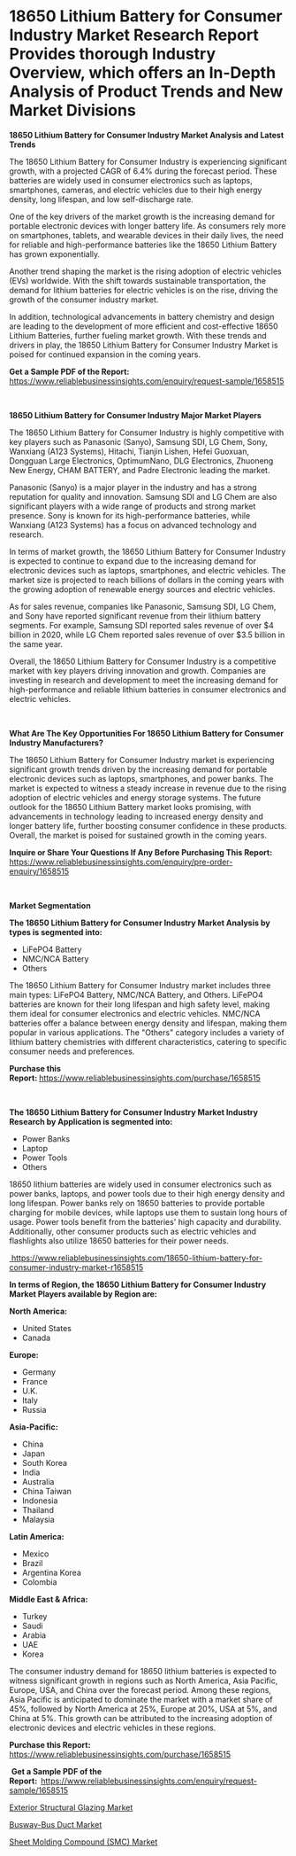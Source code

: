 <p><h1>18650 Lithium Battery for Consumer Industry Market Research Report Provides thorough Industry Overview, which offers an In-Depth Analysis of Product Trends and New Market Divisions</h1></p><p><strong>18650 Lithium Battery for Consumer Industry Market Analysis and Latest Trends</strong></p>
<p><p>The 18650 Lithium Battery for Consumer Industry is experiencing significant growth, with a projected CAGR of 6.4% during the forecast period. These batteries are widely used in consumer electronics such as laptops, smartphones, cameras, and electric vehicles due to their high energy density, long lifespan, and low self-discharge rate.</p><p>One of the key drivers of the market growth is the increasing demand for portable electronic devices with longer battery life. As consumers rely more on smartphones, tablets, and wearable devices in their daily lives, the need for reliable and high-performance batteries like the 18650 Lithium Battery has grown exponentially.</p><p>Another trend shaping the market is the rising adoption of electric vehicles (EVs) worldwide. With the shift towards sustainable transportation, the demand for lithium batteries for electric vehicles is on the rise, driving the growth of the consumer industry market.</p><p>In addition, technological advancements in battery chemistry and design are leading to the development of more efficient and cost-effective 18650 Lithium Batteries, further fueling market growth. With these trends and drivers in play, the 18650 Lithium Battery for Consumer Industry Market is poised for continued expansion in the coming years.</p></p>
<p><strong>Get a Sample PDF of the Report:&nbsp;</strong> <a href="https://www.reliablebusinessinsights.com/enquiry/request-sample/1658515">https://www.reliablebusinessinsights.com/enquiry/request-sample/1658515</a></p>
<p>&nbsp;</p>
<p><strong>18650 Lithium Battery for Consumer Industry Major Market Players</strong></p>
<p><p>The 18650 Lithium Battery for Consumer Industry is highly competitive with key players such as Panasonic (Sanyo), Samsung SDI, LG Chem, Sony, Wanxiang (A123 Systems), Hitachi, Tianjin Lishen, Hefei Guoxuan, Dongguan Large Electronics, OptimumNano, DLG Electronics, Zhuoneng New Energy, CHAM BATTERY, and Padre Electronic leading the market.</p><p>Panasonic (Sanyo) is a major player in the industry and has a strong reputation for quality and innovation. Samsung SDI and LG Chem are also significant players with a wide range of products and strong market presence. Sony is known for its high-performance batteries, while Wanxiang (A123 Systems) has a focus on advanced technology and research.</p><p>In terms of market growth, the 18650 Lithium Battery for Consumer Industry is expected to continue to expand due to the increasing demand for electronic devices such as laptops, smartphones, and electric vehicles. The market size is projected to reach billions of dollars in the coming years with the growing adoption of renewable energy sources and electric vehicles.</p><p>As for sales revenue, companies like Panasonic, Samsung SDI, LG Chem, and Sony have reported significant revenue from their lithium battery segments. For example, Samsung SDI reported sales revenue of over $4 billion in 2020, while LG Chem reported sales revenue of over $3.5 billion in the same year.</p><p>Overall, the 18650 Lithium Battery for Consumer Industry is a competitive market with key players driving innovation and growth. Companies are investing in research and development to meet the increasing demand for high-performance and reliable lithium batteries in consumer electronics and electric vehicles.</p></p>
<p>&nbsp;</p>
<p><strong>What Are The Key Opportunities For 18650 Lithium Battery for Consumer Industry Manufacturers?</strong></p>
<p><p>The 18650 Lithium Battery for Consumer Industry market is experiencing significant growth trends driven by the increasing demand for portable electronic devices such as laptops, smartphones, and power banks. The market is expected to witness a steady increase in revenue due to the rising adoption of electric vehicles and energy storage systems. The future outlook for the 18650 Lithium Battery market looks promising, with advancements in technology leading to increased energy density and longer battery life, further boosting consumer confidence in these products. Overall, the market is poised for sustained growth in the coming years.</p></p>
<p><strong>Inquire or Share Your Questions If Any Before Purchasing This Report:</strong> <a href="https://www.reliablebusinessinsights.com/enquiry/pre-order-enquiry/1658515">https://www.reliablebusinessinsights.com/enquiry/pre-order-enquiry/1658515</a></p>
<p>&nbsp;</p>
<p><strong>Market Segmentation</strong></p>
<p><strong>The 18650 Lithium Battery for Consumer Industry Market Analysis by types is segmented into:</strong></p>
<p><ul><li>LiFePO4 Battery</li><li>NMC/NCA Battery</li><li>Others</li></ul></p>
<p><p>The 18650 Lithium Battery for Consumer Industry market includes three main types: LiFePO4 Battery, NMC/NCA Battery, and Others. LiFePO4 batteries are known for their long lifespan and high safety level, making them ideal for consumer electronics and electric vehicles. NMC/NCA batteries offer a balance between energy density and lifespan, making them popular in various applications. The "Others" category includes a variety of lithium battery chemistries with different characteristics, catering to specific consumer needs and preferences.</p></p>
<p><strong>Purchase this Report:&nbsp;</strong><a href="https://www.reliablebusinessinsights.com/purchase/1658515">https://www.reliablebusinessinsights.com/purchase/1658515</a></p>
<p>&nbsp;</p>
<p><strong>The 18650 Lithium Battery for Consumer Industry Market Industry Research by Application is segmented into:</strong></p>
<p><ul><li>Power Banks</li><li>Laptop</li><li>Power Tools</li><li>Others</li></ul></p>
<p><p>18650 lithium batteries are widely used in consumer electronics such as power banks, laptops, and power tools due to their high energy density and long lifespan. Power banks rely on 18650 batteries to provide portable charging for mobile devices, while laptops use them to sustain long hours of usage. Power tools benefit from the batteries' high capacity and durability. Additionally, other consumer products such as electric vehicles and flashlights also utilize 18650 batteries for their power needs.</p></p>
<p><a href="https://www.reliablebusinessinsights.com/18650-lithium-battery-for-consumer-industry-market-r1658515">&nbsp;https://www.reliablebusinessinsights.com/18650-lithium-battery-for-consumer-industry-market-r1658515</a></p>
<p><strong>In terms of Region, the 18650 Lithium Battery for Consumer Industry Market Players available by Region are:</strong></p>
<p>
    <p> <strong> North America: </strong>
        <ul>
            <li>United States</li>
            <li>Canada</li>
        </ul>
        </p> 
    <p> <strong> Europe: </strong>
        <ul>
            <li>Germany</li>
            <li>France</li>
            <li>U.K.</li>
            <li>Italy</li>
            <li>Russia</li>
        </ul>
        </p> 
    <p> <strong> Asia-Pacific: </strong>
        <ul>
            <li>China</li>
            <li>Japan</li>
            <li>South Korea</li>
            <li>India</li>
            <li>Australia</li>
            <li>China Taiwan</li>
            <li>Indonesia</li>
            <li>Thailand</li>
            <li>Malaysia</li>
        </ul>
        </p> 
    <p> <strong> Latin America: </strong>
        <ul>
            <li>Mexico</li>
            <li>Brazil</li>
            <li>Argentina Korea</li>
            <li>Colombia</li>
        </ul>
        </p> 
    <p> <strong> Middle East & Africa: </strong>
        <ul>
            <li>Turkey</li>
            <li>Saudi</li>
            <li>Arabia</li>
            <li>UAE</li>
            <li>Korea</li>
        </ul>
    </p>
    </p>
<p><p>The consumer industry demand for 18650 lithium batteries is expected to witness significant growth in regions such as North America, Asia Pacific, Europe, USA, and China over the forecast period. Among these regions, Asia Pacific is anticipated to dominate the market with a market share of 45%, followed by North America at 25%, Europe at 20%, USA at 5%, and China at 5%. This growth can be attributed to the increasing adoption of electronic devices and electric vehicles in these regions.</p></p>
<p><strong>Purchase this Report: </strong><a href="https://www.reliablebusinessinsights.com/purchase/1658515">https://www.reliablebusinessinsights.com/purchase/1658515</a></p>
<p>&nbsp;<strong>Get a Sample PDF of the Report:&nbsp;&nbsp;</strong><a href="https://www.reliablebusinessinsights.com/enquiry/request-sample/1658515">https://www.reliablebusinessinsights.com/enquiry/request-sample/1658515</a></p>
<p><strong></strong></p>
<p><p><a href="https://github.com/mackpencerus/Market-Research-Report-List-1/blob/main/exterior-structural-glazing-market.md">Exterior Structural Glazing Market</a></p><p><a href="https://github.com/mzurpwxu46/Market-Research-Report-List-1/blob/main/busway-bus-duct-market.md">Busway-Bus Duct Market</a></p><p><a href="https://github.com/avrinamou1/Market-Research-Report-List-1/blob/main/sheet-molding-compound-smc-market.md">Sheet Molding Compound (SMC) Market</a></p></p>